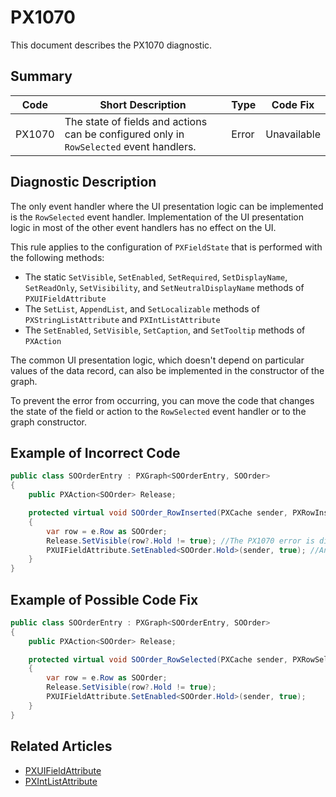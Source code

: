 # PX1070
This document describes the PX1070 diagnostic.

## Summary

| Code   | Short Description                                                                       | Type  | Code Fix    | 
| ------ | --------------------------------------------------------------------------------------- | ----- | ----------- | 
| PX1070 | The state of fields and actions can be configured only in `RowSelected` event handlers. | Error | Unavailable |

## Diagnostic Description
The only event handler where the UI presentation logic can be implemented is the `RowSelected` event handler. Implementation of the UI presentation logic in most of the other event handlers has no effect on the UI.

This rule applies to the configuration of `PXFieldState` that is performed with the following methods:

 - The static `SetVisible`, `SetEnabled`, `SetRequired`, `SetDisplayName`, `SetReadOnly`, `SetVisibility`, and `SetNeutralDisplayName` methods of `PXUIFieldAttribute`
 - The `SetList`, `AppendList`, and `SetLocalizable` methods of `PXStringListAttribute` and `PXIntListAttribute`
 - The `SetEnabled`, `SetVisible`, `SetCaption`, and `SetTooltip` methods of `PXAction`

The common UI presentation logic, which doesn't depend on particular values of the data record, can also be implemented in the constructor of the graph. 

To prevent the error from occurring, you can move the code that changes the state of the field or action to the `RowSelected` event handler or to the graph constructor.

## Example of Incorrect Code

```C#
public class SOOrderEntry : PXGraph<SOOrderEntry, SOOrder>
{
    public PXAction<SOOrder> Release;

    protected virtual void SOOrder_RowInserted(PXCache sender, PXRowInsertedEventArgs e)
    {
        var row = e.Row as SOOrder;
        Release.SetVisible(row?.Hold != true); //The PX1070 error is displayed for this line.
        PXUIFieldAttribute.SetEnabled<SOOrder.Hold>(sender, true); //Another PX1070 error is displayed for this line.
    }
}
```

## Example of Possible Code Fix

```C#
public class SOOrderEntry : PXGraph<SOOrderEntry, SOOrder>
{
    public PXAction<SOOrder> Release;

    protected virtual void SOOrder_RowSelected(PXCache sender, PXRowSelectedEventArgs e)
    {
        var row = e.Row as SOOrder;
        Release.SetVisible(row?.Hold != true);
        PXUIFieldAttribute.SetEnabled<SOOrder.Hold>(sender, true);
    }
}
```

## Related Articles

 - [PXUIFieldAttribute](https://help.acumatica.com/Help?ScreenId=ShowWiki&pageid=ea7ce94e-4b3e-0f91-df1d-a4ce8023b184)
 - [PXIntListAttribute](https://help.acumatica.com/Help?ScreenId=ShowWiki&pageid=c09a2a41-bd5d-5633-898c-bda54ae9f933)